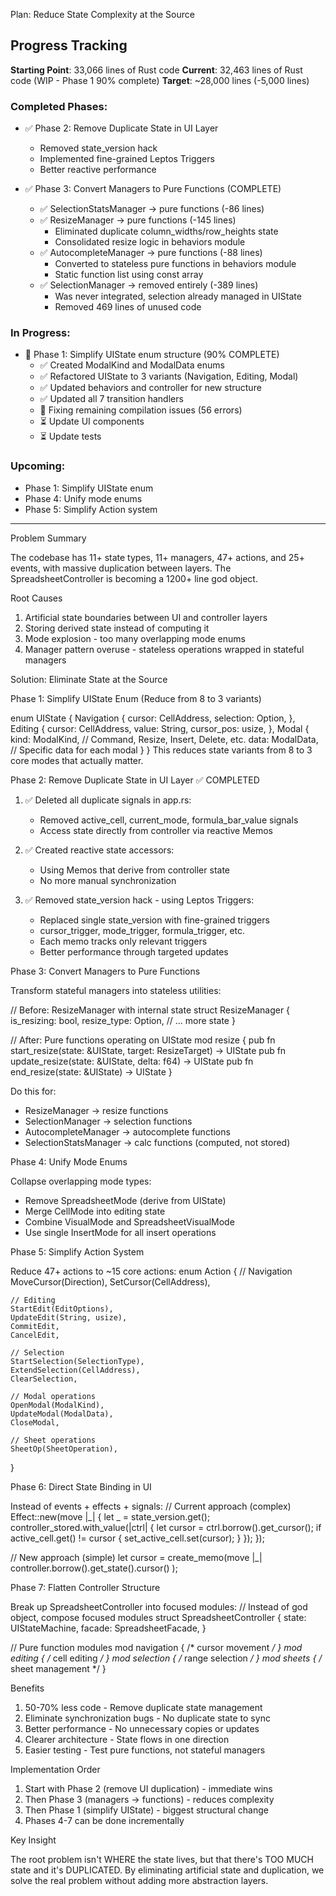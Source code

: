 Plan: Reduce State Complexity at the Source

## Progress Tracking

**Starting Point**: 33,066 lines of Rust code
**Current**: 32,463 lines of Rust code (WIP - Phase 1 90% complete)
**Target**: ~28,000 lines (-5,000 lines)

### Completed Phases:
- ✅ Phase 2: Remove Duplicate State in UI Layer
  - Removed state_version hack
  - Implemented fine-grained Leptos Triggers
  - Better reactive performance
  
- ✅ Phase 3: Convert Managers to Pure Functions (COMPLETE)
  - ✅ SelectionStatsManager → pure functions (-86 lines)
  - ✅ ResizeManager → pure functions (-145 lines)
    - Eliminated duplicate column_widths/row_heights state
    - Consolidated resize logic in behaviors module
  - ✅ AutocompleteManager → pure functions (-88 lines)
    - Converted to stateless pure functions in behaviors module
    - Static function list using const array
  - ✅ SelectionManager → removed entirely (-389 lines)
    - Was never integrated, selection already managed in UIState
    - Removed 469 lines of unused code

### In Progress:
- 🔄 Phase 1: Simplify UIState enum structure (90% COMPLETE)
  - ✅ Created ModalKind and ModalData enums
  - ✅ Refactored UIState to 3 variants (Navigation, Editing, Modal)
  - ✅ Updated behaviors and controller for new structure
  - ✅ Updated all 7 transition handlers
  - 🔄 Fixing remaining compilation issues (56 errors)
  - ⏳ Update UI components
  - ⏳ Update tests

### Upcoming:
- Phase 1: Simplify UIState enum
- Phase 4: Unify mode enums
- Phase 5: Simplify Action system

---

Problem Summary

The codebase has 11+ state types, 11+ managers, 47+ actions, and 25+ events, with massive duplication between layers.
The SpreadsheetController is becoming a 1200+ line god object.

Root Causes

1. Artificial state boundaries between UI and controller layers
1. Storing derived state instead of computing it
1. Mode explosion - too many overlapping mode enums
1. Manager pattern overuse - stateless operations wrapped in stateful managers

Solution: Eliminate State at the Source

Phase 1: Simplify UIState Enum (Reduce from 8 to 3 variants)

enum UIState {
Navigation {
cursor: CellAddress,
selection: Option<Selection>,
},
Editing {
cursor: CellAddress,
value: String,
cursor_pos: usize,
},
Modal {
kind: ModalKind, // Command, Resize, Insert, Delete, etc.
data: ModalData, // Specific data for each modal
}
}
This reduces state variants from 8 to 3 core modes that actually matter.

Phase 2: Remove Duplicate State in UI Layer ✅ COMPLETED

1. ✅ Deleted all duplicate signals in app.rs:
   - Removed active_cell, current_mode, formula_bar_value signals  
   - Access state directly from controller via reactive Memos

2. ✅ Created reactive state accessors:
   - Using Memos that derive from controller state
   - No more manual synchronization

3. ✅ Removed state_version hack - using Leptos Triggers:
   - Replaced single state_version with fine-grained triggers
   - cursor_trigger, mode_trigger, formula_trigger, etc.
   - Each memo tracks only relevant triggers
   - Better performance through targeted updates

Phase 3: Convert Managers to Pure Functions

Transform stateful managers into stateless utilities:

// Before: ResizeManager with internal state
struct ResizeManager {
is_resizing: bool,
resize_type: Option<ResizeType>,
// ... more state
}

// After: Pure functions operating on UIState
mod resize {
pub fn start_resize(state: &UIState, target: ResizeTarget) -> UIState
pub fn update_resize(state: &UIState, delta: f64) -> UIState
pub fn end_resize(state: &UIState) -> UIState
}

Do this for:

- ResizeManager → resize functions
- SelectionManager → selection functions
- AutocompleteManager → autocomplete functions
- SelectionStatsManager → calc functions (computed, not stored)

Phase 4: Unify Mode Enums

Collapse overlapping mode types:

- Remove SpreadsheetMode (derive from UIState)
- Merge CellMode into editing state
- Combine VisualMode and SpreadsheetVisualMode
- Use single InsertMode for all insert operations

Phase 5: Simplify Action System

Reduce 47+ actions to ~15 core actions:
enum Action {
// Navigation
MoveCursor(Direction),
SetCursor(CellAddress),

```
// Editing
StartEdit(EditOptions),
UpdateEdit(String, usize),
CommitEdit,
CancelEdit,

// Selection
StartSelection(SelectionType),
ExtendSelection(CellAddress),
ClearSelection,

// Modal operations
OpenModal(ModalKind),
UpdateModal(ModalData),
CloseModal,

// Sheet operations
SheetOp(SheetOperation),
```

}

Phase 6: Direct State Binding in UI

Instead of events + effects + signals:
// Current approach (complex)
Effect::new(move |\_| {
let _ = state_version.get();
controller_stored.with_value(|ctrl| {
let cursor = ctrl.borrow().get_cursor();
if active_cell.get() != cursor {
set_active_cell.set(cursor);
}
});
});

// New approach (simple)
let cursor = create_memo(move |\_|
controller.borrow().get_state().cursor()
);

Phase 7: Flatten Controller Structure

Break up SpreadsheetController into focused modules:
// Instead of god object, compose focused modules
struct SpreadsheetController {
state: UIStateMachine,
facade: SpreadsheetFacade,
}

// Pure function modules
mod navigation { /\* cursor movement */ }
mod editing { /* cell editing */ }
mod selection { /* range selection */ }
mod sheets { /* sheet management \*/ }

Benefits

1. 50-70% less code - Remove duplicate state management
1. Eliminate synchronization bugs - No duplicate state to sync
1. Better performance - No unnecessary copies or updates
1. Clearer architecture - State flows in one direction
1. Easier testing - Test pure functions, not stateful managers

Implementation Order

1. Start with Phase 2 (remove UI duplication) - immediate wins
1. Then Phase 3 (managers → functions) - reduces complexity
1. Then Phase 1 (simplify UIState) - biggest structural change
1. Phases 4-7 can be done incrementally

Key Insight

The root problem isn't WHERE the state lives, but that there's TOO MUCH state and it's DUPLICATED. By eliminating
artificial state and duplication, we solve the real problem without adding more abstraction layers.
